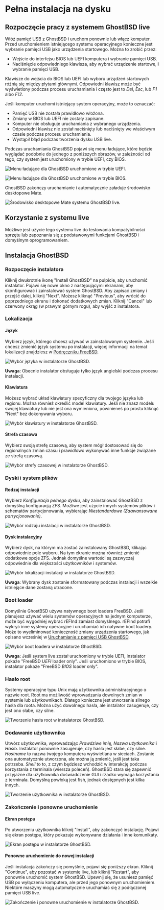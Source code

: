 Pełna instalacja na dysku
======================

## Rozpoczęcie pracy z systemem GhostBSD live

Włóż pamięć USB z GhostBSD i uruchom ponownie lub włącz komputer. Przed uruchomieniem istniejącego systemu operacyjnego konieczne jest wybranie pamięci USB jako urządzenia startowego. Można to zrobić przez:

* Wejście do interfejsu BIOS lub UEFI komputera i wybranie pamięci USB.
* Naciśnięcie odpowiedniego klawisza, aby wybrać urządzenie startowe, i wybranie pamięci USB.

Klawisze do wejścia do BIOS lub UEFI lub wyboru urządzeń startowych różnią się między płytami głównymi. Odpowiedni klawisz może być wyświetlony podczas procesu uruchamiania i często jest to *Del*, *Esc*, lub *F1* albo *F12*.

Jeśli komputer uruchomi istniejący system operacyjny, może to oznaczać:

* Pamięć USB nie została prawidłowo włożona.
* Zmiany w BIOS lub UEFI nie zostały zapisane.
* Komputer nie obsługuje uruchamiania z wybranego urządzenia.
* Odpowiedni klawisz nie został naciśnięty lub naciśnięty we właściwym czasie podczas procesu uruchamiania.
* Wystąpił błąd podczas tworzenia dysku USB live.

Podczas uruchamiania GhostBSD pojawi się menu ładujące, które będzie wyglądać podobnie do jednego z poniższych obrazów, w zależności od tego, czy system jest uruchomiony w trybie UEFI, czy BIOS.

![Menu ładujące dla GhostBSD uruchomione w trybie UEFI.](images/full-disk-installation/0-boot-uefi.png)

![Menu ładujące dla GhostBSD uruchomione w trybie BIOS.](images/full-disk-installation/0-boot-bios.png)

GhostBSD zakończy uruchamianie i automatycznie załaduje środowisko desktopowe Mate.

![Środowisko desktopowe Mate systemu GhostBSD live.](images/full-disk-installation/1-desktop.png)

## Korzystanie z systemu live

Możliwe jest użycie tego systemu live do testowania kompatybilności sprzętu lub zapoznania się z podstawowymi funkcjami GhostBSD i domyślnym oprogramowaniem.

## Instalacja GhostBSD

### Rozpoczęcie instalatora

Kliknij dwukrotnie ikonę "Install GhostBSD" na pulpicie, aby uruchomić instalator. Pojawi się nowe okno z następującymi ekranami, aby skonfigurować i zainstalować system GhostBSD. Aby zapisać zmiany i przejść dalej, kliknij "Next". Możesz kliknąć "Previous", aby wrócić do poprzedniego ekranu i dokonać dodatkowych zmian. Kliknij "Cancel" lub czerwony okrąg (w prawym górnym rogu), aby wyjść z instalatora.

### Lokalizacja

#### Język

Wybierz język, którego chcesz używać w zainstalowanym systemie. Jeśli chcesz zmienić język systemu po instalacji, więcej informacji na temat lokalizacji znajdziesz w [Podręczniku FreeBSD](https://docs.freebsd.org/en/books/handbook/l10n/).

![Wybór języka w instalatorze GhostBSD.](images/full-disk-installation/2-localization-language.png)

**Uwaga**: Obecnie instalator obsługuje tylko język angielski podczas procesu instalacji.

#### Klawiatura

Możesz wybrać układ klawiatury specyficzny dla twojego języka lub regionu. Można również określić model klawiatury. Jeśli nie znasz modelu swojej klawiatury lub nie jest ona wymieniona, powinieneś po prostu kliknąć "Next" bez dokonywania wyboru.

![Wybór klawiatury w instalatorze GhostBSD.](images/full-disk-installation/3-localization-keyboard.png)

#### Strefa czasowa

Wybierz swoją strefę czasową, aby system mógł dostosować się do regionalnych zmian czasu i prawidłowo wykonywać inne funkcje związane ze strefą czasową.

![Wybór strefy czasowej w instalatorze GhostBSD.](images/full-disk-installation/4-localization-timezone.png)

### Dyski i system plików

#### Rodzaj instalacji

Wybierz *Konfiguracja pełnego dysku*, aby zainstalować GhostBSD z domyślną konfiguracją ZFS. Możliwe jest użycie innych systemów plików i schematów partycjonowania, wybierając *Niestandardowe (Zaawansowane partycjonowanie)*.

![Wybór rodzaju instalacji w instalatorze GhostBSD.](images/full-disk-installation/5-install-type.png)

#### Dysk instalacyjny

Wybierz dysk, na którym ma zostać zainstalowany GhostBSD, klikając odpowiednie pole wyboru. Na tym ekranie można również zmienić dodatkowe opcje ZFS. Jednak domyślne wartości są zazwyczaj odpowiednie dla większości użytkowników i systemów.

![Wybór lokalizacji instalacji w instalatorze GhostBSD.](images/full-disk-installation/6-install-location.png)

**Uwaga**: Wybrany dysk zostanie sformatowany podczas instalacji i wszelkie istniejące dane zostaną utracone.

### Boot loader

Domyślnie GhostBSD używa natywnego boot loadera FreeBSD. Jeśli planujesz używać wielu systemów operacyjnych na jednym komputerze, może być wygodniej wybrać rEFInd zamiast domyślnego. rEFInd potrafi wykryć inne systemy operacyjne i uruchamiać ich natywne boot loadery. Może to wyeliminować konieczność zmiany urządzenia startowego, jak opisano wcześniej w [Uruchamianie z pamięci USB GhostBSD](#booting-from-the-ghostbsd-flash-drive).

![Wybór boot loadera w instalatorze GhostBSD.](images/full-disk-installation/7-loader-uefi.png)

**Uwaga**: Jeśli system live został uruchomiony w trybie UEFI, instalator pokaże "FreeBSD *UEFI* loader only". Jeśli uruchomiono w trybie BIOS, instalator pokaże "FreeBSD *BIOS* loader only".

### Hasło root

Systemy operacyjne typu Unix mają użytkownika administracyjnego o nazwie root. Root ma możliwość wprowadzania dowolnych zmian w systemie lub użytkownikach. Dlatego konieczne jest utworzenie silnego hasła dla roota. Można użyć dowolnego hasła, ale instalator zasugeruje, czy jest ono słabe, czy silne.

![Tworzenie hasła root w instalatorze GhostBSD.](images/full-disk-installation/8-accounts-root.png)

### Dodawanie użytkownika

Utwórz użytkownika, wprowadzając *Prawdziwe imię*, *Nazwa użytkownika* i *Hasło*. Instalator ponownie zasugeruje, czy hasło jest słabe, czy silne. *Hostname* to nazwa twojego komputera wyświetlana w sieciach. Zostanie ona automatycznie utworzona, ale można ją zmienić, jeśli jest taka potrzeba. *Shell* to to, z czym będziesz wchodzić w interakcję podczas korzystania z terminala (wiersza poleceń). GhostBSD stara się zapewnić przyjazne dla użytkownika doświadczenie GUI i rzadko wymaga korzystania z terminala. Domyślną powłoką jest fish, jednak dostępnych jest kilka innych.

![Tworzenie użytkownika w instalatorze GhostBSD.](images/full-disk-installation/9-accounts-user.png)

### Zakończenie i ponowne uruchomienie

#### Ekran postępu

Po utworzeniu użytkownika kliknij "Install", aby zakończyć instalację. Pojawi się ekran postępu, który pokazuje wykonywane działania i inne komunikaty.

![Ekran postępu w instalatorze GhostBSD.](images/full-disk-installation/10-progress.png)

#### Ponowne uruchomienie do nowej instalacji

Jeśli instalacja zakończy się pomyślnie, pojawi się poniższy ekran. Kliknij "Continue", aby pozostać w systemie live, lub kliknij "Restart", aby ponownie uruchomić system GhostBSD. Upewnij się, że usuniesz pamięć USB po wyłączeniu komputera, ale przed jego ponownym uruchomieniem. Niektóre maszyny mogą automatycznie uruchamiać się z podłączonej pamięci USB live.

![Zakończenie i ponowne uruchomienie w instalatorze GhostBSD.](images/full-disk-installation/11-complete.png)